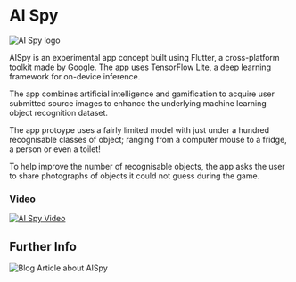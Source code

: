 # AI Spy


![AI Spy logo](https://i0.wp.com/blog.matwright.dev/wp-content/uploads/2020/09/logo-01.png?w=2044&ssl=1)

AISpy is an experimental app concept built using Flutter, a cross-platform toolkit made by Google. The app uses TensorFlow Lite, a deep learning framework for on-device inference.

The app combines artificial intelligence and gamification to acquire user submitted source images to enhance the underlying machine learning object recognition dataset.

The app protoype uses a fairly limited model with just under a hundred recognisable classes of object; ranging from a computer mouse to a fridge, a person or even a toilet!

To help improve the number of recognisable objects, the app asks the user to share photographs of objects it could not guess during the game.

### Video
[![AI Spy Video](https://img.youtube.com/vi/auUA2qMu_9w/0.jpg)](https://youtu.be/auUA2qMu_9w)

## Further Info

![Blog Article about AISpy](https://blog.matwright.dev/2020/09/03/aispy-a-research-driven-app-using-tensorflow-lite-flutter/)
